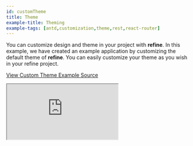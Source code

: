 ```yaml
---
id: customTheme
title: Theme
example-title: Theming
example-tags: [antd,customization,theme,rest,react-router]
---
```


You can customize design and theme in your project with **refine**. In this example, we have created an example application by customizing the default theme of **refine**. You can easily customize your theme as you wish in your refine project.

[View Custom Theme Example Source](https://github.com/pankod/refine/tree/master/examples/customization/customTheme/antd)

<iframe loading="lazy" src="https://stackblitz.com//github/pankod/refine/tree/master/examples/customization/customTheme/antd/?embed=1&view=preview&theme=dark&preset=node"
    style={{width: "100%", height:"80vh", border: "0px", borderRadius: "8px", overflow:"hidden"}}
    title="refine-custom-theme-example"
></iframe>
